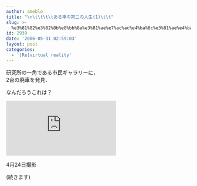 ```yaml
---
author: ameblo
title: "\n\t\t\t\tある車の第二の人生(1)\t\t"
slug: >-
  %e3%81%82%e3%82%8b%e8%bb%8a%e3%81%ae%e7%ac%ac%e4%ba%8c%e3%81%ae%e4%ba%ba%e7%94%9f1
id: 2939
date: '2006-05-31 02:59:03'
layout: post
categories:
  - '[Re]virtual reality'
---
```


研究所の一角である市民ギャラリーに，  
2台の廃車を発見．  

なんだろうこれは？  

![](http://akihiko.shirai.as/modules/bwiki/index.php?plugin=ref&page=Blog%2F2006-05-30&src=Photo006.jpg)  

4月24日撮影  

(続きます)